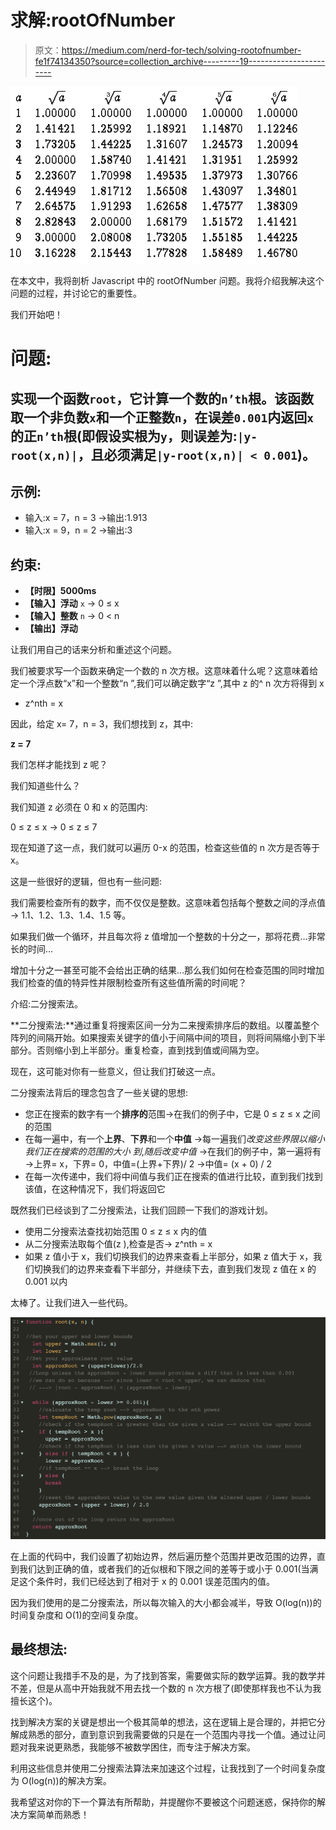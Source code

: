 # 求解:rootOfNumber

> 原文：<https://medium.com/nerd-for-tech/solving-rootofnumber-fe1f74134350?source=collection_archive---------19----------------------->

![](img/b14ef5c56f65ea41341ce0460d03092f.png)

在本文中，我将剖析 Javascript 中的 rootOfNumber 问题。我将介绍我解决这个问题的过程，并讨论它的重要性。

我们开始吧！

# 问题:

## 实现一个函数`root`，它计算一个数的`n’th`根。该函数取一个非负数`x`和一个正整数`n`，在误差`0.001`内返回`x`的正`n’th`根(即假设实根为`y`，则误差为:`|y-root(x,n)|`，且必须满足`|y-root(x,n)| < 0.001`)。

## 示例:

*   输入:x = 7，n = 3 →输出:1.913
*   输入:x = 9，n = 2 →输出:3

## **约束:**

*   **【时限】5000ms**
*   **【输入】浮动** `x` → 0 ≤ x
*   **【输入】整数** `n` → 0 < n
*   **【输出】浮动**

让我们用自己的话来分析和重述这个问题。

我们被要求写一个函数来确定一个数的 n 次方根。这意味着什么呢？这意味着给定一个浮点数“x”和一个整数“n ”,我们可以确定数字“z ”,其中 z 的^ n 次方将得到 x

*   z^nth = x

因此，给定 x= 7，n = 3，我们想找到 z，其中:

**z = 7**

我们怎样才能找到 z 呢？

我们知道些什么？

我们知道 z 必须在 0 和 x 的范围内:

0 ≤ z ≤ x → 0 ≤ z ≤ 7

现在知道了这一点，我们就可以遍历 0-x 的范围，检查这些值的 n 次方是否等于 x。

这是一些很好的逻辑，但也有一些问题:

我们需要检查所有的数字，而不仅仅是整数。这意味着包括每个整数之间的浮点值→ 1.1、1.2、1.3、1.4、1.5 等。

如果我们做一个循环，并且每次将 z 值增加一个整数的十分之一，那将花费…非常长的时间…

增加十分之一甚至可能不会给出正确的结果…那么我们如何在检查范围的同时增加我们检查的值的特异性并限制检查所有这些值所需的时间呢？

介绍:二分搜索法。

**二分搜索法:**通过重复将搜索区间一分为二来搜索排序后的数组。以覆盖整个阵列的间隔开始。如果搜索关键字的值小于间隔中间的项目，则将间隔缩小到下半部分。否则缩小到上半部分。重复检查，直到找到值或间隔为空。

现在，这可能对你有一些意义，但让我们打破这一点。

二分搜索法背后的理念包含了一些关键的思想:

*   您正在搜索的数字有一个**排序的**范围→在我们的例子中，它是 0 ≤ z ≤ x 之间的范围
*   在每一遍中，有一个**上界**、**下界**和一个**中值** →每一遍我们*改变这些界限以缩小我们正在搜索的范围的大小* *到*,*随后改变中值* →在我们的例子中，第一遍将有→上界= x，下界= 0，中值=(上界+下界)/ 2 →中值= (x + 0) / 2
*   在每一次传递中，我们将中间值与我们正在搜索的值进行比较，直到我们找到该值，在这种情况下，我们将返回它

既然我们已经谈到了二分搜索法，让我们回顾一下我们的游戏计划。

*   使用二分搜索法查找初始范围 0 ≤ z ≤ x 内的值
*   从二分搜索法取每个值(z ),检查是否→ z^nth = x
*   如果 z 值小于 x，我们切换我们的边界来查看上半部分，如果 z 值大于 x，我们切换我们的边界来查看下半部分，并继续下去，直到我们发现 z 值在 x 的 0.001 以内

太棒了。让我们进入一些代码。

![](img/83cf980ffeb430d2aac86165128fb849.png)

在上面的代码中，我们设置了初始边界，然后遍历整个范围并更改范围的边界，直到我们达到正确的值，或者我们的近似根和下限之间的差等于或小于 0.001(当满足这个条件时，我们已经达到了相对于 x 的 0.001 误差范围内的值。

因为我们使用的是二分搜索法，所以每次输入的大小都会减半，导致 O(log(n))的时间复杂度和 O(1)的空间复杂度。

## 最终想法:

这个问题让我措手不及的是，为了找到答案，需要做实际的数学运算。我的数学并不差，但是从高中开始我就不用去找一个数的 n 次方根了(即使那样我也不认为我擅长这个)。

找到解决方案的关键是想出一个极其简单的想法，这在逻辑上是合理的，并把它分解成熟悉的部分，直到意识到我需要做的只是在一个范围内寻找一个值。通过让问题对我来说更熟悉，我能够不被数学困住，而专注于解决方案。

利用这些信息并使用二分搜索法算法来加速这个过程，让我找到了一个时间复杂度为 O(log(n))的解决方案。

我希望这对你的下一个算法有所帮助，并提醒你不要被这个问题迷惑，保持你的解决方案简单而熟悉！